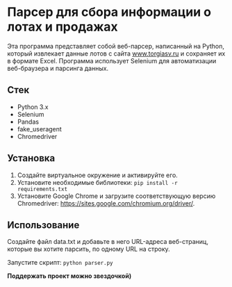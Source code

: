 # Парсер для сбора информации о лотах и продажах
Эта программа представляет собой веб-парсер, написанный на Python, который извлекает данные лотов с сайта www.torgiasv.ru и сохраняет их в формате Excel. Программа использует Selenium для автоматизации веб-браузера и парсинга данных.

## Стек
* Python 3.x
* Selenium
* Pandas
* fake_useragent
* Chromedriver

## Установка
1. Создайте виртуальное окружение и активируйте его.
2. Установите необходимые библиотеки:
`pip install -r requirements.txt`
3. Установите Google Chrome и загрузите соответствующую версию Chromedriver: https://sites.google.com/chromium.org/driver/. 

## Использование
Создайте файл data.txt и добавьте в него URL-адреса веб-страниц, которые вы хотите парсить, по одному URL на строку.

Запустите скрипт: 
`python parser.py`

**Поддержать проект можно звездочкой)**
